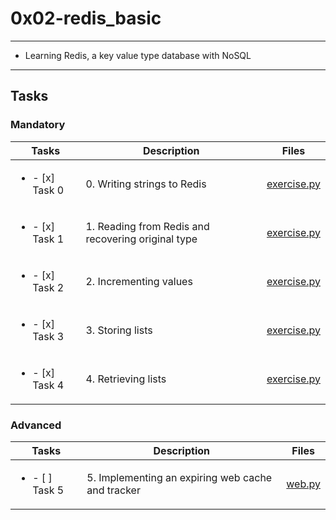 # 0x02-redis_basic

---

* Learning Redis, a key value type database with NoSQL

---

## Tasks

### Mandatory

| Tasks | Description | Files |
| ----- | ----- | ----- |
| <ul><li> - [x] Task 0 </li></ul> | 0. Writing strings to Redis | [exercise.py](exercise.py) |
| <ul><li> - [x] Task 1 </li></ul> | 1. Reading from Redis and recovering original type | [exercise.py](exercise.py) |
| <ul><li> - [x] Task 2 </li></ul> | 2. Incrementing values | [exercise.py](exercise.py) |
| <ul><li> - [x] Task 3 </li></ul> | 3. Storing lists | [exercise.py](exercise.py) |
| <ul><li> - [x] Task 4 </li></ul> | 4. Retrieving lists | [exercise.py](exercise.py)

### Advanced

| Tasks | Description | Files |
| ----- | ----- | ----- |
| <ul><li> - [ ] Task 5 </li></ul> | 5. Implementing an expiring web cache and tracker | [web.py](web.py) |
